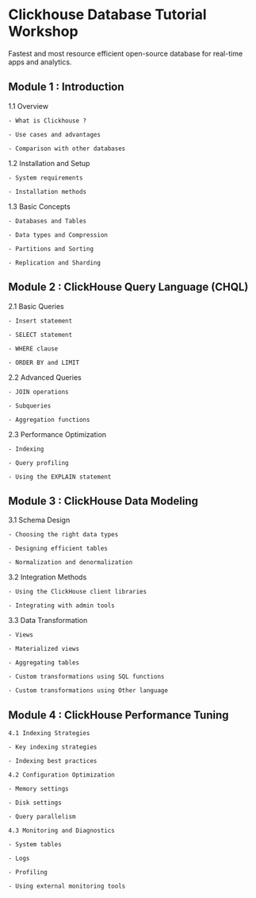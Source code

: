 # Clickhouse Database Tutorial Workshop
Fastest and most resource efficient open-source database for real-time apps and analytics.

## Module 1 : Introduction

1.1 Overview

    - What is Clickhouse ?

    - Use cases and advantages

    - Comparison with other databases 

1.2 Installation and Setup

    - System requirements
    
    - Installation methods

1.3 Basic Concepts

    - Databases and Tables

    - Data types and Compression

    - Partitions and Sorting

    - Replication and Sharding

## Module 2 : ClickHouse Query Language (CHQL)

2.1 Basic Queries

    - Insert statement

    - SELECT statement

    - WHERE clause

    - ORDER BY and LIMIT

2.2 Advanced Queries

    - JOIN operations

    - Subqueries

    - Aggregation functions

2.3 Performance Optimization

    - Indexing

    - Query profiling

    - Using the EXPLAIN statement

## Module 3 : ClickHouse Data Modeling

3.1 Schema Design

    - Choosing the right data types

    - Designing efficient tables

    - Normalization and denormalization

3.2 Integration Methods

    - Using the ClickHouse client libraries

    - Integrating with admin tools

3.3 Data Transformation

    - Views

    - Materialized views

    - Aggregating tables

    - Custom transformations using SQL functions

    - Custom transformations using Other language

## Module 4 : ClickHouse Performance Tuning

    4.1 Indexing Strategies

    - Key indexing strategies

    - Indexing best practices

    4.2 Configuration Optimization

    - Memory settings

    - Disk settings

    - Query parallelism

    4.3 Monitoring and Diagnostics

    - System tables

    - Logs

    - Profiling

    - Using external monitoring tools
